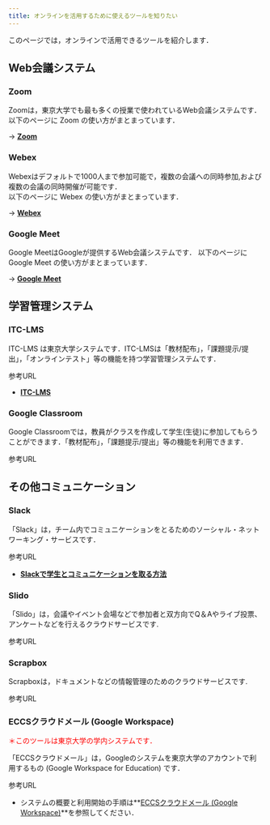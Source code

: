 ```yaml
---
title: オンラインを活用するために使えるツールを知りたい
---
```


このページでは，オンラインで活用できるツールを紹介します．

## Web会議システム

### Zoom
Zoomは，東京大学でも最も多くの授業で使われているWeb会議システムです．  
以下のページに Zoom の使い方がまとまっています．

→ **[Zoom](/zoom/)**

### Webex
Webexはデフォルトで1000人まで参加可能で，複数の会議への同時参加,および複数の会議の同時開催が可能です．  
以下のページに Webex の使い方がまとまっています．

→ **[Webex](/webex/)**

### Google Meet
Google MeetはGoogleが提供するWeb会議システムです．
以下のページに Google Meet の使い方がまとまっています．

→ **[Google Meet](/meet/)**

## 学習管理システム

### ITC-LMS
ITC-LMS は東京大学システムです．ITC-LMSは「教材配布」，「課題提示/提出」，「オンラインテスト」等の機能を持つ学習管理システムです．

参考URL
- **[ITC-LMS](/itc_lms/)**

### Google Classroom

Google Classroomでは，教員がクラスを作成して学生(生徒)に参加してもらうことができます．「教材配布」，「課題提示/提出」等の機能を利用できます．

参考URL


## その他コミュニケーション
### Slack

「Slack」は，チーム内でコミュニケーションをとるためのソーシャル・ネットワーキング・サービスです．

参考URL
- **[Slackで学生とコミュニケーションを取る方法](/articles/slack-communication)**

### Slido

「Slido」は，会議やイベント会場などで参加者と双方向でQ＆Aやライブ投票、アンケートなどを行えるクラウドサービスです.

参考URL


### Scrapbox

Scrapboxは，ドキュメントなどの情報管理のためのクラウドサービスです.

参考URL


### ECCSクラウドメール (Google Workspace)
<p style="color:red"> ＊このツールは東京大学の学内システムです．</p>

「ECCSクラウドメール」は，Googleのシステムを東京大学のアカウントで利用するもの (Google Workspace for Education) です．

参考URL
- システムの概要と利用開始の手順は**[ECCSクラウドメール (Google Workspace)](/eccs_cloud_email)**を参照してください．



<!--
## （メモ）

https://docs.google.com/spreadsheets/d/1erqYSjet7RJIZGwMzF6PugoxCzm9e7qxctCa8SQ8Un8/edit?usp=sharing


- 東大限定を表す文言は統一した方が良い
    - 東大だけで使えるシステム (UTAS, ITC-LMS)
        - <p style="color:red"> ＊このツールは東京大学の学内システムです．</p>
    - 東大が契約している外部サービス (Zoom, Webex)
        - <p style="color:red"> ＊このツールは東京大学で有料ライセンスを購入しているものです．</p>
    - 個別の教員の判断で使うシステム (Slido, Slack)
        - ＊「注なし．」
-->
